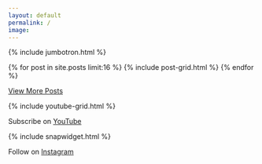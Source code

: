 ```yaml
---
layout: default
permalink: /
image:
---
```


<div id="content" class="main">

<!-- <div class="page-lead" style="background-image:url(/images/2017-king-salmon.jpg)">
    <div class="page-lead-content">
      <div class="page-lead-title">
        <p>Welcome to JS-Outdoors. Hunting and Fishing stories written for and by the Midwestern Outdoorsman. If you have a passion for the outdoors too, then check out some of my most recent adventures below!</p>
        <a class="btn" target="_blank" href="#instagram">Follow Along</a>
        <a class="btn btn-accent" href="#posts">View Posts</a>
      </div>
    </div>
</div> -->

{% include jumbotron.html %}


<!-- <div class="banner">
  <div class="center">
    <p>
      <span>Get notified when I add new articles </span>
      <span class="buttons">
        <a class="btn-social instagram" target="_blank" href="https://www.instagram.com/jasonswingen/">Instagram</a>
        <a class="btn-social twitter" target="_blank" href="https://twitter.com/jasonswingen">Twitter</a>
      </span>
    </p>
  </div>
</div> -->




<div class="section">
  <div id="main" role="main" id="posts">
  <div class="wrap centerpage animate fadeInUp">
  <!--   <h1><a href="{{ domain }}/blog.html">Recent Posts</a></h1> -->
      <div class="tiles">
        {% for post in site.posts limit:16 %}
            {% include post-grid.html %}
        {% endfor %}
      </div>
  </div>
  </div>
</div>
<div class="center">
  <p>
    <span class="">
      <a class="btn btn-accent" href="/blog.html">View More Posts</a>
    </span>
  </p>
</div>



<div class="section">
  <div class="wide">
      {% include youtube-grid.html %}
  </div>
</div>

<div class="banner">
  <div class="center">
    <p>
      <span>Subscribe on </span>
      <span class="buttons">
        <a class="btn-social youtube" target="_blank" href="https://www.youtube.com/channel/UCJuAVRLRC6AFV-YqN1a_6EQ">YouTube</a>
      </span>
    </p>
  </div>
</div>

<div class="section">
   {% include snapwidget.html %}
</div>

<div class="banner">
  <div class="center">
    <p>
      <span>Follow on </span>
      <span class="">
        <a class="btn-social instagram" target="_blank" href="https://www.instagram.com/jasonswingen/">Instagram</a>
      </span>
    </p>
  </div>
</div>

</div>

